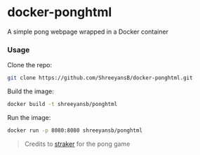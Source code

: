 ﻿# docker-ponghtml

A simple pong webpage wrapped in a Docker container

### Usage

Clone the repo:
```bash
git clone https://github.com/ShreeyansB/docker-ponghtml.git
```
Build the image:
```bash
docker build -t shreeyansb/ponghtml
```
Run the image:
```bash
docker run -p 8080:8080 shreeyansb/ponghtml
```

> Credits to [straker](https://gist.github.com/straker/81b59eecf70da93af396f963596dfdc5) for the pong game
